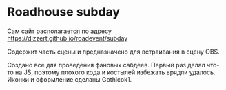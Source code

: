 # Roadhouse subday
Сам сайт располагается по адресу https://dizzert.github.io/roadevent/subday

Содержит часть сцены и предназначено для встраивания в сцену OBS.

Создано все для проведения фановых сабдеев. Первый раз делал что-то на JS, поэтому плохого кода и костылей избежать врядли удалось. Иконки и оформление сделаны Gothicok1.
